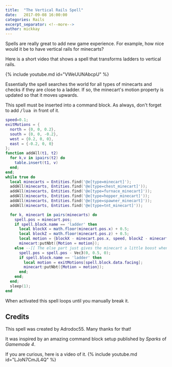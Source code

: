 ```yaml
---
title:  "The Vertical Rails Spell"
date:   2017-09-08 16:00:00
categories: Rails
excerpt_separator: <!--more-->
author: mickkay
---
```


Spells are really great to add new game experience.
For example, how nice would it be to have vertical rails
for minecarts?
<!--more-->

Here is a short video that shows a spell that transforms ladders to vertical rails.

{% include youtube.md id="VWeUUNAbcpU" %}

Essentially the spell searches the world for all types of minecarts and checks if
they are close to a ladder.
If so, the minecart's motion property is updated so that it moves upwards.

This spell must be inserted into a command block.
As always, don't forget to add <tt>/lua </tt> in front of it.
```lua
speed=0.1;
exitMotions = {
  north = {0, 0, 0.2},
  south = {0, 0, -0.2},
  west = {0.2, 0, 0},
  east = {-0.2, 0, 0}
};
function addAll(t1, t2)
  for k,v in ipairs(t2) do
    table.insert(t1, v)
  end;
end;
while true do
  local minecarts = Entities.find('@e[type=minecart]');
  addAll(minecarts, Entities.find('@e[type=chest_minecart]'));
  addAll(minecarts, Entities.find('@e[type=furnace_minecart]'));
  addAll(minecarts, Entities.find('@e[type=hopper_minecart]'));
  addAll(minecarts, Entities.find('@e[type=spawner_minecart]'));
  addAll(minecarts, Entities.find('@e[type=tnt_minecart]'));

  for k, minecart in pairs(minecarts) do
    spell.pos = minecart.pos;
    if spell.block.name == 'ladder' then
      local blockX = math.floor(minecart.pos.x) + 0.5;
      local blockZ = math.floor(minecart.pos.z) + 0.5;
      local motion = {blockX - minecart.pos.x, speed, blockZ - minecart.pos.z};
      minecart:putNbt({Motion = motion});
    else --[[ The else part just gives the minecart a little boost when exiting a ladder ]]
      spell.pos = spell.pos - Vec3(0, 0.5, 0);
      if spell.block.name == 'ladder' then
        local motion = exitMotions[spell.block.data.facing];
        minecart:putNbt({Motion = motion});
      end;
    end;
  end;
  sleep(1);
end
```
When activated this spell loops until you manually break it.

## Credits
This spell was created by Adrodoc55. Many thanks for that!

It was inspired by an amazing command block setup published by *Sparks* of *Gamemode 4*.

If you are curious, here is a video of it.
{% include youtube.md id="LJoN7CmJL4Q" %}


